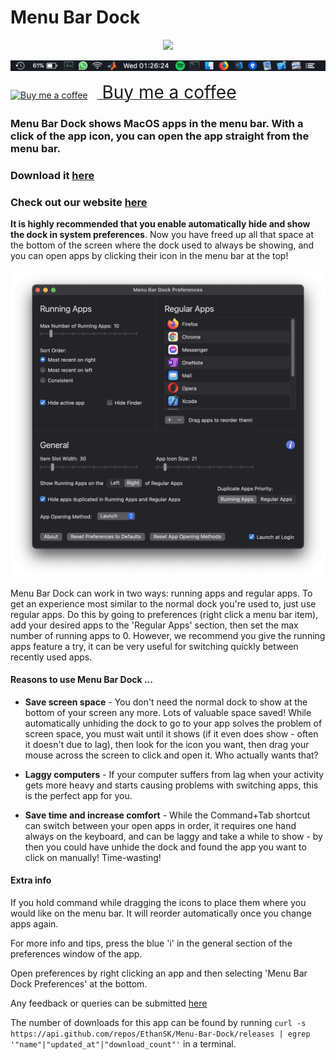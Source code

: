 # Menu Bar Dock

 <p align="center">
  <img src="./favicon.ico"/>
</p>

![Preview Image](./assets/menu-bar-dock-preview.webp)

<link href="https://fonts.googleapis.com/css?family=Cookie" rel="stylesheet"><a class="bmc-button" target="_blank" href="https://www.buymeacoffee.com/ETGgames"><img src="https://cdn.buymeacoffee.com/buttons/bmc-new-btn-logo.svg" alt="Buy me a coffee"><span style="margin-left:15px;font-size:28px !important;"> Buy me a coffee</span></a>

### Menu Bar Dock shows MacOS apps in the menu bar. With a click of the app icon, you can open the app straight from the menu bar.

### Download it [here](https://github.com/EthanSK/Menu-Bar-Dock/releases/latest/download/Menu.Bar.Dock.app.zip)

### Check out our website [here](https://www.menubardock.com/)

**It is highly recommended that you enable automatically hide and show the dock in system preferences**. Now you have freed up all that space at the bottom of the screen where the dock used to always be showing, and you can open apps by clicking their icon in the menu bar at the top!

![Preferences example](./assets/menu-bar-dock-prefs.png)

Menu Bar Dock can work in two ways: running apps and regular apps. To get an experience most similar to the normal dock you're used to, just use regular apps. Do this by going to preferences (right click a menu bar item), add your desired apps to the 'Regular Apps' section, then set the max number of running apps to 0. However, we recommend you give the running apps feature a try, it can be very useful for switching quickly between recently used apps.

#### Reasons to use Menu Bar Dock ...

- **Save screen space** - You don't need the normal dock to show at the bottom of your screen any more. Lots of valuable space saved! While automatically unhiding the dock to go to your app solves the problem of screen space, you must wait until it shows (if it even does show - often it doesn't due to lag), then look for the icon you want, then drag your mouse across the screen to click and open it. Who actually wants that?

- **Laggy computers** - If your computer suffers from lag when your activity gets more heavy and starts causing problems with switching apps, this is the perfect app for you.

- **Save time and increase comfort** - While the Command+Tab shortcut can switch between your open apps in order, it requires one hand always on the keyboard, and can be laggy and take a while to show - by then you could have unhide the dock and found the app you want to click on manually! Time-wasting!

#### Extra info

If you hold command while dragging the icons to place them where you would like on the menu bar. It will reorder automatically once you change apps again.

For more info and tips, press the blue 'i' in the general section of the preferences window of the app.

Open preferences by right clicking an app and then selecting 'Menu Bar Dock Preferences' at the bottom.

Any feedback or queries can be submitted [here](https://github.com/EthanSK/Menu-Bar-Dock/issues)

The number of downloads for this app can be found by running `curl -s https://api.github.com/repos/EthanSK/Menu-Bar-Dock/releases | egrep '"name"|"updated_at"|"download_count"'` in a terminal.
